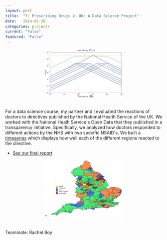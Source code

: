 ```yaml
---
layout: post
title:  "7: Prescribing Drugs in UK: A Data Science Project"
date:   2014-05-20
categories: projects
current: "False"
featured: "False"
---
```

<center><img src="images/projects/lesspeaks.jpg" width="50%"></center><br> 


For a data science course, my partner and I evaluated the reactions of doctors to directives published by the National Health Service of the UK. We worked with the National Healh Service's Open Data that they published in a transparency initiative. Specifically, we analyzed how doctors responded to different actions by the NHS with two specific NSAID's. We built a [timeseries](https://www.dropbox.com/s/eviombgon1jb9ji/NSAIDmapTimeseries.avi?dl=0) which displays how well each of the different regions reacted to the directive.

* [See our final report](https://www.dropbox.com/s/z354fimlei0zgcu/NHS___Data_Science.pdf?dl=0)

<center><img src="images/thumbnails/7.jpg" width="50%"></center><br>  


Teammate: Rachel Boy